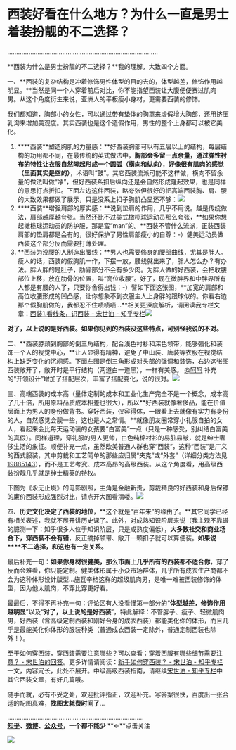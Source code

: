 # 西装好看在什么地方？为什么一直是男士着装扮靓的不二选择？

.....................................................................................  

**西装为什么是男士扮靓的不二选择？**我的理解，大致四个方面。  

一、**西装的复杂结构是冲着修饰男性体型的目的去的，体型越差，修饰作用越明显。**当然是同一个人穿着前后对比，你不能指望西装让大腹便便赛过肌肉男。从这个角度衍生来说，亚洲人的平板瘦小身材，更需要西装的修饰。  

我们都知道，胸部小的女性，可以通过带有垫体的胸罩来虚假增大胸部，还用挤压乳沟来增加美观度。其实西装也是这个造假作用，男性的整个上身都可以被它美化。  

1.  ****西装**塑造胸肌的力量感：**好西装胸部可以有五层以上的结构，每层结构的功用都不同，在最传统的英式做法中，**胸部会多留一点余量，通过弹性衬布的特性让衣服自然隆起形成一个圆弧（横向和纵向），好像很有肌肉的感觉（里面其实是空的）**，术语叫“鼓”。其它西装流派可能不这样做，横向不留余量的做法叫做“净”，但好西装系扣后纵向还是会自然形成隆起效果，也是同样的意思打点折扣。下面左边这件西装，略夸张但很好的把高端西装胸、肩、腰的大致效果都做了展示，只是没系上扣子胸肌凸显还不够：![](https://pic1.zhimg.com/32f0480d2d11f3b40afb39a2eeb29018_b.jpg)
2.  ****西装**增强肩部的厚实感：**说到垫肩的作用，几乎不用说。越是传统做法，肩部越厚越夸张。当然还比不过美式橄榄球运动员那么夸张，**如果你想起橄榄球运动员的防护服，那是蛮“man”的。**西装不管什么流派，正装西装肩部的垫肩都是会有的，很好保护了男性肩部瘦小的自尊：-）健美运动员做西装这个部分反而需要打薄处理。
3.  **西装为没腰的人制造出腰线：**男人也需要修身的腰部曲线，尤其是胖人。瘦人的话，西装的假胸肌一作，下摆一放，腰线就出来了，胖人怎么办？有办法。胖人胖的是肚子，肋骨部分不会有多少肉。为胖人做的好西装，会把收腰部位上移，放在肋骨的位置，叫“高位收腰”。好了，现在微胖界和中胖界所有人都是有腰的人了，只要你舍得出钱：-）譬如下面这张图，**加宽的肩部和高位收腰形成的凹凸感，让你想象不到衣服主人上身胖的跟球似的。你看右边那个假胸肌做的，我都忍不住啧啧啧...**相关更深度解析，请阅读我专栏文章：[西装1.看线条，识西装 - 宋世泊 - 知乎专栏](http://zhuanlan.zhihu.com/Song-Shibo/20058859)![](https://pic2.zhimg.com/dd4ae004d08425b10c9e23916a23164d_b.jpg)

**对了，以上说的是好西装。如果你见到的西装没这些特点，可别怪我说的不对。**  

二、**西装脖颈到胸部的倒三角结构，配合浅色衬衫和深色领带，能够强化和装饰一个人的视觉中心，**让人显得有精神，避免了中山装、唐装等衣服在视觉结构上缺乏变化的沉闷感。下面左图是倒三角形成对头部的强调和装饰，右边这张图西装敞开了，敞开时是平行结构（两道白一道黑），一样有美感。 [@呵呵](//www.zhihu.com/people/f95a3a7084da2c7afcbd6c44f6cfdaed) 补充的“开领设计”增加了搭配层次，丰富了搭配变化，说的很对。![](https://pic2.zhimg.com/3538c8fa4b0ceb1ba8aa6937bda744b1_b.jpg)  

三、高端西装的成本高（量体定制的成本和工业化生产完全不是一个概念，成本高了几十倍，所用原料品质成本相差也很大），所以**好西装就像奢侈品，能在价值层面上为男人的身份做背书。穿好西装，仪容得体，一眼看上去就像有实力有身份的人，自然感觉会靓一些，这也是人之常情。**就像朋友圈常穿小礼服自拍的女人，看起来会比每天运动装的女孩要“白富美”一点（只是一种感受，别纠结白富美的真假）。同样道理，穿礼服的男人更帅，白色纯棉衬衫的易脏易皱，就是绅士奢侈生活的象征。顺便补充一点，虽然欧美普通人群也穿“西装”，这种“西装”是广义的西式服装，其中剪裁和工艺简单的那些应归属“夹克”或“外套”（详细分类方法见[19885143](http://zhuanlan.zhihu.com/Song-Shibo/19885143)），而不是工艺考究、成本高昂的高级西装。从这个角度看，用高级西装扮靓几乎就是绅士精英的特权。  

下图为《永无止境》的电影剧照，主角是金融新贵，剪裁精良的好西装和身后保镖的廉价西装形成强烈对比，请点开大图看清喽。![](https://pic3.zhimg.com/33e6a54a97b5c3253286414d31a973a6_b.jpg)  

四、**历史文化决定了西装的地位**，**这个就是“百年来”的缘由了。**其它同学已经有相关表述，我就不展开讲历史课了。此外，对成熟知识阶层来说（我主观不靠谱的臆测一下：知乎很多人位于知识阶层，只是成熟度偏低），**大多数社交和商业场合下，穿西装不会有错**，反正摘掉领带、敞开一颗扣子就可以算便装。**如果说****不二选择，和这也有一定关系。**  

最后补充一句：**如果你身材很健美，那么市面上几乎所有的西装都不适合你**，穿了反而会难看，你只能定制。健美体形属于小众市场群体，几乎所有成衣生产商都不会为这种体形设计版型...施瓦辛格这样的超级肌肉男，是唯一难被西装修饰的体型，因为他太肌肉，不穿比穿更好看。  

最最后，不得不再补充一句：评论区有人没看懂第一部分的“**体型越差，修饰作用越明显**”以及“**对了，以上说的是好西装**”，特此解释：不管胖子、瘦子、轻微肌肉男，好西装（含高级定制西装和刚好合身的成衣西装）都能美化你的体形，而且几乎是最能美化你体形的服装种类（普通成衣西装一定除外，普通定制西装也除外！）。  

至于如何穿西装，穿西装需要注意哪些？可以查看：[穿着西服有哪些细节需要注意？ - 宋世泊的回答](http://www.zhihu.com/question/29633755/answer/53560409)。更多详情请阅读：[新手如何穿西装？ - 宋世泊 - 知乎专栏](http://zhuanlan.zhihu.com/Song-Shibo/20059119)一文，内容冗长，此处不展开。中级高级西装指南，请继续[宋世泊 - 知乎专栏](http://zhuanlan.zhihu.com/Song-Shibo)中其它西装文章，有好几篇哦。  

随手而就，必有不妥之处，欢迎批评指正，欢迎补充。写答案很快，百度出一张合适的配图真难，**找图太耗费时间了**...  

.............................................................................  
**[知乎](https://www.zhihu.com/people/seabert/answers?order_by=vote_num)、[微博](http://weibo.com/seabert/)、[公众号](http://mp.weixin.qq.com/s?__biz=MzA4OTc0NDQ2Mg==&mid=402667862&idx=1&sn=8fa76757c965830968fb193b146b0a73%23rd)，一个都不能少** **←**点击关注

![](https://pic3.zhimg.com/ea784b6fd9544615091dfc0868393afa_b.jpg)